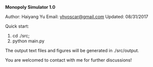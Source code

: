 **Monopoly Simulator 1.0**

Author: Haiyang Yu
Email: yhyoscar@gmail.com
Updated: 08/31/2017

Quick start:
1. cd ./src;
2. python main.py

The output text files and figures will be generated in ./src/output.

You are welcomed to contact with me for further discussions!

